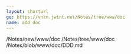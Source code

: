 ```yaml
---
layout: shorturl
go: https://vnzn.jwint.net/Notes/tree/www/doc
name: add doc
---
```


/Notes/new/www/doc
/Notes/tree/www/doc
/Notes/blob/www/doc/DDD.md
